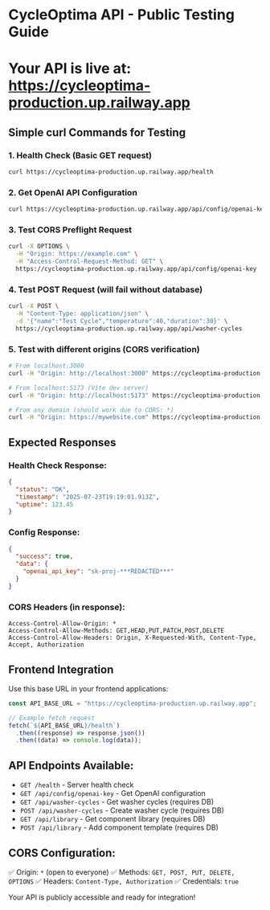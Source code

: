 # CycleOptima API - Public Testing Guide

# Your API is live at: https://cycleoptima-production.up.railway.app

## Simple curl Commands for Testing

### 1. Health Check (Basic GET request)

```bash
curl https://cycleoptima-production.up.railway.app/health
```

### 2. Get OpenAI API Configuration

```bash
curl https://cycleoptima-production.up.railway.app/api/config/openai-key
```

### 3. Test CORS Preflight Request

```bash
curl -X OPTIONS \
  -H "Origin: https://example.com" \
  -H "Access-Control-Request-Method: GET" \
  https://cycleoptima-production.up.railway.app/api/config/openai-key
```

### 4. Test POST Request (will fail without database)

```bash
curl -X POST \
  -H "Content-Type: application/json" \
  -d '{"name":"Test Cycle","temperature":40,"duration":30}' \
  https://cycleoptima-production.up.railway.app/api/washer-cycles
```

### 5. Test with different origins (CORS verification)

```bash
# From localhost:3000
curl -H "Origin: http://localhost:3000" https://cycleoptima-production.up.railway.app/health

# From localhost:5173 (Vite dev server)
curl -H "Origin: http://localhost:5173" https://cycleoptima-production.up.railway.app/health

# From any domain (should work due to CORS: *)
curl -H "Origin: https://mywebsite.com" https://cycleoptima-production.up.railway.app/health
```

## Expected Responses

### Health Check Response:

```json
{
  "status": "OK",
  "timestamp": "2025-07-23T19:19:01.913Z",
  "uptime": 123.45
}
```

### Config Response:

```json
{
  "success": true,
  "data": {
    "openai_api_key": "sk-proj-***REDACTED***"
  }
}
```

### CORS Headers (in response):

```
Access-Control-Allow-Origin: *
Access-Control-Allow-Methods: GET,HEAD,PUT,PATCH,POST,DELETE
Access-Control-Allow-Headers: Origin, X-Requested-With, Content-Type, Accept, Authorization
```

## Frontend Integration

Use this base URL in your frontend applications:

```javascript
const API_BASE_URL = "https://cycleoptima-production.up.railway.app";

// Example fetch request
fetch(`${API_BASE_URL}/health`)
  .then((response) => response.json())
  .then((data) => console.log(data));
```

## API Endpoints Available:

- `GET /health` - Server health check
- `GET /api/config/openai-key` - Get OpenAI configuration
- `GET /api/washer-cycles` - Get washer cycles (requires DB)
- `POST /api/washer-cycles` - Create washer cycle (requires DB)
- `GET /api/library` - Get component library (requires DB)
- `POST /api/library` - Add component template (requires DB)

## CORS Configuration:

✅ Origin: `*` (open to everyone)
✅ Methods: `GET, POST, PUT, DELETE, OPTIONS`
✅ Headers: `Content-Type, Authorization`
✅ Credentials: `true`

Your API is publicly accessible and ready for integration!
